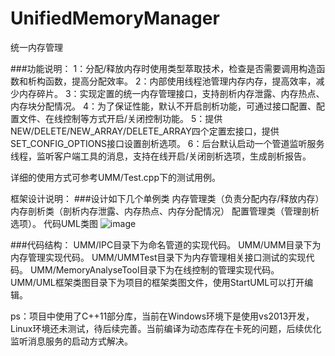 # UnifiedMemoryManager
统一内存管理

###功能说明：
    1：分配/释放内存时使用类型萃取技术，检查是否需要调用构造函数和析构函数，提高分配效率。
    2：内部使用线程池管理内存内存，提高效率，减少内存碎片。
    3：实现定置的统一内存管理接口，支持剖析内存泄露、内存热点、内存块分配情况。
    4：为了保证性能，默认不开启剖析功能，可通过接口配置、配置文件、在线控制等方式开启/关闭控制功能。
    5：提供NEW/DELETE/NEW_ARRAY/DELETE_ARRAY四个定置宏接口，提供SET_CONFIG_OPTIONS接口设置剖析选项。
    6：后台默认启动一个管道监听服务线程，监听客户端工具的消息，支持在线开启/关闭剖析选项，生成剖析报告。

详细的使用方式可参考UMM/Test.cpp下的测试用例。

框架设计说明：
###设计如下几个单例类
        内存管理类（负责分配内存/释放内存）
        内存剖析类（剖析内存泄露、内存热点、内存分配情况）
        配置管理类（管理剖析选项）。
代码UML类图
![image](https://github.com/changfeng777/UnifiedMemoryManager/raw/master/UMM/UMM.pang)

###代码结构：
    UMM/IPC目录下为命名管道的实现代码。
    UMM/UMM目录下为内存管理实现代码。
    UMM/UMMTest目录下为内存管理相关接口测试的实现代码。
    UMM/MemoryAnalyseTool目录下为在线控制的管理实现代码。
    UMM/UML框架类图目录下为项目的框架类图文件，使用StartUML可以打开编辑。
    
ps：项目中使用了C++11部分库，当前在Windows环境下是使用vs2013开发，Linux环境还未测试，待后续完善。当前编译为动态库存在卡死的问题，后续优化监听消息服务的启动方式解决。

